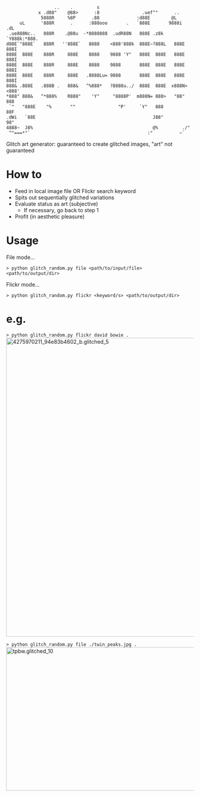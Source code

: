 ```
                  ..    .         s                                       
            x .d88"    @88>      :8                .uef^"      ..         
             5888R     %8P      .88              :d88E        @L          
     uL      '888R      .      :888ooo       .   `888E       9888i   .dL  
 .ue888Nc..   888R    .@88u  -*8888888  .udR88N   888E .z8k  `Y888k:*888. 
d88E`"888E`   888R   ''888E`   8888    <888'888k  888E~?888L   888E  888I 
888E  888E    888R     888E    8888    9888 'Y"   888E  888E   888E  888I 
888E  888E    888R     888E    8888    9888       888E  888E   888E  888I 
888E  888E    888R     888E   .8888Lu= 9888       888E  888E   888E  888I 
888& .888E   .888B .   888&   ^%888*   ?8888u../  888E  888E  x888N><888' 
*888" 888&   ^*888%    R888"    'Y"     "8888P'  m888N= 888>   "88"  888  
 `"   "888E    "%       ""                "P'     `Y"   888          88F  
.dWi   `88E                                            J88"         98"   
4888~  J8%                                             @%         ./"     
 ^"===*"`                                            :"          ~`       

```
Glitch art generator: guaranteed to create glitched images, "art" not guaranteed

# How to
* Feed in local image file OR Flickr search keyword
* Spits out sequentially glitched variations
* Evaluate status as art (subjective)
    * If necessary, go back to step 1
* Profit (in aesthetic pleasure)

# Usage
File mode...

```> python glitch_random.py file <path/to/input/file> <path/to/output/dir>```

Flickr mode...

```> python glitch_random.py flickr <keyword/s> <path/to/output/dir>```

# e.g.
```> python glitch_random.py flickr david bowie .```
<a data-flickr-embed="true"  href="https://www.flickr.com/photos/102397924@N07/22890693172/in/dateposted-public/" title="4275970211_94e83b4602_b.glitched_5"><img src="https://farm1.staticflickr.com/625/22890693172_1987038b6b_c.jpg" width="800" height="800" alt="4275970211_94e83b4602_b.glitched_5"></a><script async src="//embedr.flickr.com/assets/client-code.js" charset="utf-8"></script>



```> python glitch_random.py file ./twin_peaks.jpg .```
<a data-flickr-embed="true"  href="https://www.flickr.com/photos/102397924@N07/22302231154/in/dateposted-public/" title="tpbw.glitched_10"><img src="https://farm6.staticflickr.com/5823/22302231154_9998927c6e.jpg" width="576" height="384" alt="tpbw.glitched_10"></a><script async src="//embedr.flickr.com/assets/client-code.js" charset="utf-8"></script>
